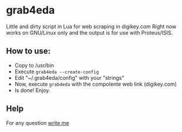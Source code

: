 # grab4eda
Little and dirty script in Lua for web scraping in digikey.com
Right now works on GNU/Linux only and the output is for use with Proteus/ISIS.

## How to use:

* Copy to /usr/bin
* Execute `grab4eda --create-config`
* Edit "~/.grab4eda/config" with your "strings"
* Now, execute `grab4eda` with the compolente web link (digikey.com)
* Is done! Enjoy.

## Help
For any question [write me](mailto:nelson.lombardo@gmail.com)
